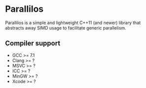 # Parallilos
Parallilos is a simple and lightweight C++11 (and newer) library that abstracts away SIMD usage to facilitate generic parallelism.

## Compiler support
* GCC >= 7.1
* Clang >= ?
* MSVC >= ?
* ICC >= ?
* MinGW >= ?
* Xcode >= ?
